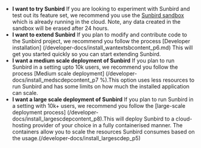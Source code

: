 *  **I want to try Sunbird**
	If you are looking to experiment with Sunbird and test out its feature set, we recommend you use the [Sunbird sandbox](https://staging.open-sunbird.org/) which is already running in the cloud. Note, any data created in the sandbox will be erased after 24 hours.
*  **I want to extend Sunbird**
	If you plan to modify and contribute code to the Sunbird project, we recommend you follow the process [Developer installation]
	(/developer-docs/install_wantextsbcontent_p6.md)
	This will get you started quickly so you can start extending Sunbird.
* **I want a medium scale deployment of Sunbird**
	If you plan to run Sunbird in a setting upto 10k users, we recommend you follow the process [Medium scale deployment]
	(/developer-docs/install_medscdepcontent_p7 %).This option uses less resources to run Sunbird and has some limits on how much the 	 installed application can scale.
* **I want a large scale deployment of Sunbird** If you plan to run Sunbird in a setting with 10k+ users, we recommend you follow the [large-scale deployment process] (/developer-docs/install_largescdepcontent_p8).This will deploy Sunbird to a cloud-hosting provider of your choice in a fully containerised manner. The containers allow you to scale the resources Sunbird consumes based on the usage.(/developer-docs/install_largescdep_p5)
